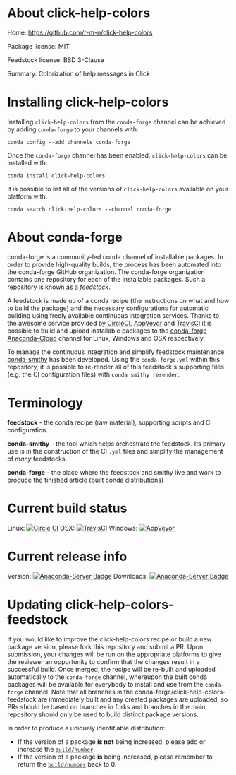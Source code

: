 About click-help-colors
=======================

Home: https://github.com/r-m-n/click-help-colors

Package license: MIT

Feedstock license: BSD 3-Clause

Summary: Colorization of help messages in Click



Installing click-help-colors
============================

Installing `click-help-colors` from the `conda-forge` channel can be achieved by adding `conda-forge` to your channels with:

```
conda config --add channels conda-forge
```

Once the `conda-forge` channel has been enabled, `click-help-colors` can be installed with:

```
conda install click-help-colors
```

It is possible to list all of the versions of `click-help-colors` available on your platform with:

```
conda search click-help-colors --channel conda-forge
```



About conda-forge
=================

conda-forge is a community-led conda channel of installable packages.
In order to provide high-quality builds, the process has been automated into the
conda-forge GitHub organization. The conda-forge organization contains one repository
for each of the installable packages. Such a repository is known as a *feedstock*.

A feedstock is made up of a conda recipe (the instructions on what and how to build
the package) and the necessary configurations for automatic building using freely
available continuous integration services. Thanks to the awesome service provided by
[CircleCI](https://circleci.com/), [AppVeyor](http://www.appveyor.com/)
and [TravisCI](https://travis-ci.org/) it is possible to build and upload installable
packages to the [conda-forge](https://anaconda.org/conda-forge)
[Anaconda-Cloud](http://docs.anaconda.org/) channel for Linux, Windows and OSX respectively.

To manage the continuous integration and simplify feedstock maintenance
[conda-smithy](http://github.com/conda-forge/conda-smithy) has been developed.
Using the ``conda-forge.yml`` within this repository, it is possible to re-render all of
this feedstock's supporting files (e.g. the CI configuration files) with ``conda smithy rerender``.


Terminology
===========

**feedstock** - the conda recipe (raw material), supporting scripts and CI configuration.

**conda-smithy** - the tool which helps orchestrate the feedstock.
                   Its primary use is in the construction of the CI ``.yml`` files
                   and simplify the management of *many* feedstocks.

**conda-forge** - the place where the feedstock and smithy live and work to
                  produce the finished article (built conda distributions)

Current build status
====================

Linux: [![Circle CI](https://circleci.com/gh/conda-forge/click-help-colors-feedstock.svg?style=shield)](https://circleci.com/gh/conda-forge/click-help-colors-feedstock)
OSX: [![TravisCI](https://travis-ci.org/conda-forge/click-help-colors-feedstock.svg?branch=master)](https://travis-ci.org/conda-forge/click-help-colors-feedstock)
Windows: [![AppVeyor](https://ci.appveyor.com/api/projects/status/github/conda-forge/click-help-colors-feedstock?svg=True)](https://ci.appveyor.com/project/conda-forge/click-help-colors-feedstock/branch/master)

Current release info
====================
Version: [![Anaconda-Server Badge](https://anaconda.org/conda-forge/click-help-colors/badges/version.svg)](https://anaconda.org/conda-forge/click-help-colors)
Downloads: [![Anaconda-Server Badge](https://anaconda.org/conda-forge/click-help-colors/badges/downloads.svg)](https://anaconda.org/conda-forge/click-help-colors)


Updating click-help-colors-feedstock
====================================

If you would like to improve the click-help-colors recipe or build a new
package version, please fork this repository and submit a PR. Upon submission,
your changes will be run on the appropriate platforms to give the reviewer an
opportunity to confirm that the changes result in a successful build. Once
merged, the recipe will be re-built and uploaded automatically to the
`conda-forge` channel, whereupon the built conda packages will be available for
everybody to install and use from the `conda-forge` channel.
Note that all branches in the conda-forge/click-help-colors-feedstock are
immediately built and any created packages are uploaded, so PRs should be based
on branches in forks and branches in the main repository should only be used to
build distinct package versions.

In order to produce a uniquely identifiable distribution:
 * If the version of a package **is not** being increased, please add or increase
   the [``build/number``](http://conda.pydata.org/docs/building/meta-yaml.html#build-number-and-string).
 * If the version of a package **is** being increased, please remember to return
   the [``build/number``](http://conda.pydata.org/docs/building/meta-yaml.html#build-number-and-string)
   back to 0.
